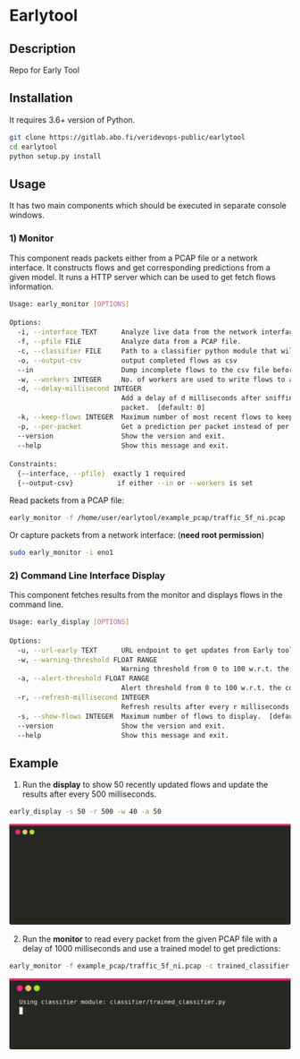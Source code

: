 # Earlytool

## Description
Repo for Early Tool

## Installation
It requires 3.6+ version of Python.

```sh
git clone https://gitlab.abo.fi/veridevops-public/earlytool
cd earlytool
python setup.py install
```

## Usage
It has two main components which should be executed in separate console windows.

### 1) Monitor
This component reads packets either from a PCAP file or a network interface. It constructs flows and get corresponding predictions from a given model. It runs a HTTP server which can be used to get fetch flows information.

```sh
Usage: early_monitor [OPTIONS]

Options:
  -i, --interface TEXT      Analyze live data from the network interface.
  -f, --pfile FILE          Analyze data from a PCAP file.
  -c, --classifier FILE     Path to a classifier python module that will be used for making predictions. If the module exists in the early/classifier folder, then just provide the name of module without '.py'.  [default: random_classifier]
  -o, --output-csv          output completed flows as csv
  --in                      Dump incomplete flows to the csv file before existing the program.
  -w, --workers INTEGER     No. of workers are used to write flows to a CSV file. [default: 2]
  -d, --delay-millisecond INTEGER
                            Add a delay of d milliseconds after sniffing every
                            packet.  [default: 0]
  -k, --keep-flows INTEGER  Maximum number of most recent flows to keep in memory. [default: unlimited]
  -p, --per-packet          Get a prediction per packet instead of per flow.
  --version                 Show the version and exit.
  --help                    Show this message and exit.

Constraints:
  {--interface, --pfile}  exactly 1 required
  {--output-csv}           if either --in or --workers is set
```

Read packets from a PCAP file:
```sh
early_monitor -f /home/user/earlytool/example_pcap/traffic_5f_ni.pcap
```

Or capture packets from a network interface: (**need root permission**)
```sh
sudo early_monitor -i eno1
```

### 2) Command Line Interface Display
This component fetches results from the monitor and displays flows in the command line.

```sh
Usage: early_display [OPTIONS]

Options:
  -u, --url-early TEXT      URL endpoint to get updates from Early tool. [default: 0.0.0.0:9400]
  -w, --warning-threshold FLOAT RANGE
                            Warning threshold from 0 to 100 w.r.t. the confidence score.  [default: 40.0; 0<=x<=100]
  -a, --alert-threshold FLOAT RANGE
                            Alert threshold from 0 to 100 w.r.t. the confidence score.  [default: 50.0; 0<=x<=100]
  -r, --refresh-millisecond INTEGER
                            Refresh results after every r milliseconds. [default: 250]
  -s, --show-flows INTEGER  Maximum number of flows to display.  [default: 100]
  --version                 Show the version and exit.
  --help                    Show this message and exit.
```

## Example

1) Run the **display** to show 50 recently updated flows and update the results after every 500 milliseconds.

```sh
early_display -s 50 -r 500 -w 40 -a 50 
```

![monitor's output in the terminal](./doc_images/term_display.svg)


2) Run the **monitor** to read every packet from the given PCAP file with a delay of 1000 milliseconds and use a trained model to get predictions:
```sh
early_monitor -f example_pcap/traffic_5f_ni.pcap -c trained_classifier -d 1000
```

![monitor's output in the terminal](./doc_images/term_monitor.svg)
